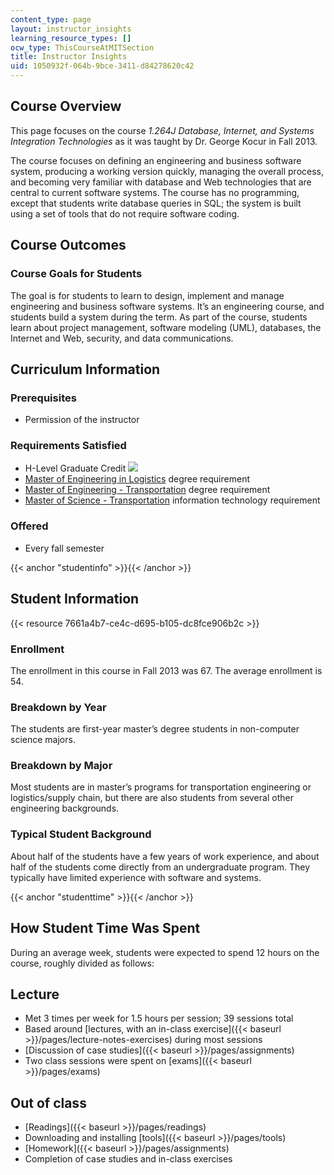 ```yaml
---
content_type: page
layout: instructor_insights
learning_resource_types: []
ocw_type: ThisCourseAtMITSection
title: Instructor Insights
uid: 1050932f-064b-9bce-3411-d84278620c42
---
```

## Course Overview

This page focuses on the course _1.264J Database, Internet, and Systems Integration Technologies_ as it was taught by Dr. George Kocur in Fall 2013.

The course focuses on defining an engineering and business software system, producing a working version quickly, managing the overall process, and becoming very familiar with database and Web technologies that are central to current software systems. The course has no programming, except that students write database queries in SQL; the system is built using a set of tools that do not require software coding.

## Course Outcomes

### Course Goals for Students

The goal is for students to learn to design, implement and manage engineering and business software systems. It’s an engineering course, and students build a system during the term. As part of the course, students learn about project management, software modeling (UML), databases, the Internet and Web, security, and data communications.

## Curriculum Information

### Prerequisites

- Permission of the instructor

### Requirements Satisfied

- H-Level Graduate Credit ![](/images/educator/icon-question-hlevel.png)
- [Master of Engineering in Logistics](https://scm.mit.edu/) degree requirement
- [Master of Engineering - Transportation](https://cee.mit.edu/education/graduate/graduate-degrees/) degree requirement
- [Master of Science - Transportation](http://cee.mit.edu/graduate/mst) information technology requirement

### Offered

- Every fall semester

{{< anchor "studentinfo" >}}{{< /anchor >}}

## Student Information

{{< resource 7661a4b7-ce4c-d695-b105-dc8fce906b2c >}}

### Enrollment

The enrollment in this course in Fall 2013 was 67. The average enrollment is 54.

### Breakdown by Year

The students are first-year master’s degree students in non-computer science majors.

### Breakdown by Major

Most students are in master’s programs for transportation engineering or logistics/supply chain, but there are also students from several other engineering backgrounds.

### Typical Student Background

About half of the students have a few years of work experience, and about half of the students come directly from an undergraduate program. They typically have limited experience with software and systems.

{{< anchor "studenttime" >}}{{< /anchor >}}

## How Student Time Was Spent

During an average week, students were expected to spend 12 hours on the course, roughly divided as follows:

## Lecture

- Met 3 times per week for 1.5 hours per session; 39 sessions total
- Based around [lectures, with an in-class exercise]({{< baseurl >}}/pages/lecture-notes-exercises) during most sessions
- [Discussion of case studies]({{< baseurl >}}/pages/assignments)
- Two class sessions were spent on [exams]({{< baseurl >}}/pages/exams)

## Out of class

- [Readings]({{< baseurl >}}/pages/readings)
- Downloading and installing [tools]({{< baseurl >}}/pages/tools)
- [Homework]({{< baseurl >}}/pages/assignments)
- Completion of case studies and in-class exercises